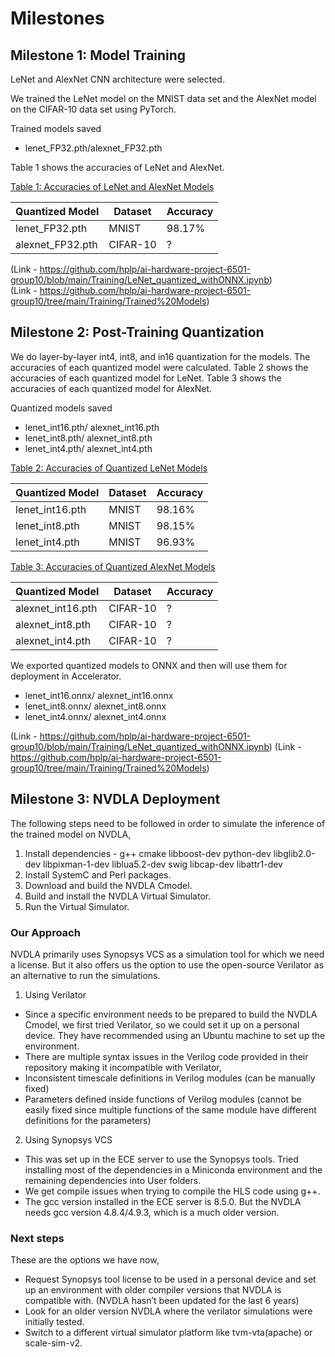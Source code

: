 # Milestones 

## Milestone 1: Model Training

LeNet and AlexNet CNN architecture were selected.

We trained the LeNet model on the MNIST data set and the AlexNet model on the CIFAR-10 data set using PyTorch.

Trained models saved

  - lenet_FP32.pth/alexnet_FP32.pth

Table 1 shows the accuracies of LeNet and AlexNet.

<u>Table 1: Accuracies of LeNet and AlexNet Models</u>

| Quantized Model| Dataset | Accuracy |
|-----------------|-----------------|-----------------|
|   lenet_FP32.pth   | MNIST    | 98.17%    |
|   alexnet_FP32.pth   | CIFAR-10    | ?    |


  

(Link - https://github.com/hplp/ai-hardware-project-6501-group10/blob/main/Training/LeNet_quantized_withONNX.ipynb)   
(Link - https://github.com/hplp/ai-hardware-project-6501-group10/tree/main/Training/Trained%20Models)



## Milestone 2: Post-Training Quantization

We do layer-by-layer int4, int8, and in16 quantization for the models.
The accuracies of each quantized model were calculated. Table 2 shows the accuracies of each quantized model for LeNet. Table 3 shows the accuracies of each quantized model for AlexNet.

Quantized models saved

  - lenet_int16.pth/ alexnet_int16.pth
  - lenet_int8.pth/ alexnet_int8.pth
  - lenet_int4.pth/ alexnet_int4.pth


<u>Table 2: Accuracies of Quantized LeNet Models</u>

| Quantized Model| Dataset | Accuracy |
|-----------------|-----------------|-----------------|
|   lenet_int16.pth   | MNIST    | 98.16%    |
|   lenet_int8.pth   | MNIST    | 98.15%    |
|   lenet_int4.pth   | MNIST    | 96.93%    |

<u>Table 3: Accuracies of Quantized AlexNet Models</u>

| Quantized Model| Dataset | Accuracy |
|-----------------|-----------------|-----------------|
|   alexnet_int16.pth   | CIFAR-10    | ?    |
|   alexnet_int8.pth   | CIFAR-10    | ?    |
|   alexnet_int4.pth   | CIFAR-10    | ?    |


We exported quantized models to ONNX and then will use them for deployment in Accelerator.

- lenet_int16.onnx/ alexnet_int16.onnx
- lenet_int8.onnx/ alexnet_int8.onnx
- lenet_int4.onnx/ alexnet_int4.onnx

(Link - https://github.com/hplp/ai-hardware-project-6501-group10/blob/main/Training/LeNet_quantized_withONNX.ipynb) 
(Link - https://github.com/hplp/ai-hardware-project-6501-group10/tree/main/Training/Trained%20Models)



## Milestone 3: NVDLA Deployment

The following steps need to be followed in order to simulate the inference of the trained model on NVDLA,
1.	Install dependencies - g++ cmake libboost-dev python-dev libglib2.0-dev libpixman-1-dev liblua5.2-dev swig libcap-dev libattr1-dev
2.	Install SystemC and Perl packages.
3.	Download and build the NVDLA Cmodel.
4.	Build and install the NVDLA Virtual Simulator.
5.	Run the Virtual Simulator.

### Our Approach
NVDLA primarily uses Synopsys VCS as a simulation tool for which we need a license. But it also offers us the option to use the open-source Verilator as an alternative to run the simulations.
1.	Using Verilator
-	Since a specific environment needs to be prepared to build the NVDLA Cmodel, we first tried Verilator, so we could set it up on a personal device. They have recommended using an Ubuntu machine to set up the environment.
-	There are multiple syntax issues in the Verilog code provided in their repository making it incompatible with Verilator,
  -	Inconsistent timescale definitions in Verilog modules (can be manually fixed)
  -	Parameters defined inside functions of Verilog modules (cannot be easily fixed since multiple functions of the same module have different definitions for the parameters)

2.	Using Synopsys VCS
-	This was set up in the ECE server to use the Synopsys tools. Tried installing most of the dependencies in a Miniconda environment and the remaining dependencies into User folders.
-	We get compile issues when trying to compile the HLS code using g++. 
  -	The gcc version installed in the ECE server is 8.5.0. But the NVDLA needs gcc version 4.8.4/4.9.3, which is a much older version.

### Next steps
These are the options we have now,
-	Request Synopsys tool license to be used in a personal device and set up an environment with older compiler versions that NVDLA is compatible with. (NVDLA hasn’t been updated for the last 6 years)
-	Look for an older version NVDLA where the verilator simulations were initially tested.
-	Switch to a different virtual simulator platform like tvm-vta(apache) or scale-sim-v2.


